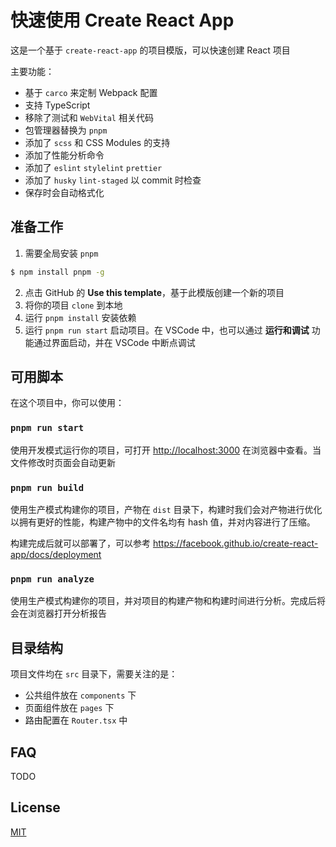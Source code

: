 # 快速使用 Create React App

这是一个基于 `create-react-app` 的项目模版，可以快速创建 React 项目

主要功能：

- 基于 `carco` 来定制 Webpack 配置
- 支持 TypeScript
- 移除了测试和 `WebVital` 相关代码
- 包管理器替换为 `pnpm`
- 添加了 `scss` 和 CSS Modules 的支持
- 添加了性能分析命令
- 添加了 `eslint` `stylelint` `prettier`
- 添加了 `husky` `lint-staged` 以 commit 时检查
- 保存时会自动格式化

## 准备工作

1. 需要全局安装 `pnpm`

```sh
$ npm install pnpm -g
```

2. 点击 GitHub 的 **Use this template**，基于此模版创建一个新的项目
3. 将你的项目 `clone` 到本地
4. 运行 `pnpm install` 安装依赖
5. 运行 `pnpm run start` 启动项目。在 VSCode 中，也可以通过 **运行和调试** 功能通过界面启动，并在 VSCode 中断点调试

## 可用脚本

在这个项目中，你可以使用：

### `pnpm run start`

使用开发模式运行你的项目，可打开 [http://localhost:3000](http://localhost:3000) 在浏览器中查看。当文件修改时页面会自动更新

### `pnpm run build`

使用生产模式构建你的项目，产物在 `dist` 目录下，构建时我们会对产物进行优化以拥有更好的性能，构建产物中的文件名均有 hash 值，并对内容进行了压缩。

构建完成后就可以部署了，可以参考 https://facebook.github.io/create-react-app/docs/deployment

### `pnpm run analyze`

使用生产模式构建你的项目，并对项目的构建产物和构建时间进行分析。完成后将会在浏览器打开分析报告

## 目录结构

项目文件均在 `src` 目录下，需要关注的是：

- 公共组件放在 `components` 下
- 页面组件放在 `pages` 下
- 路由配置在 `Router.tsx` 中

## FAQ

TODO

## License

[MIT](./LICENSE)
